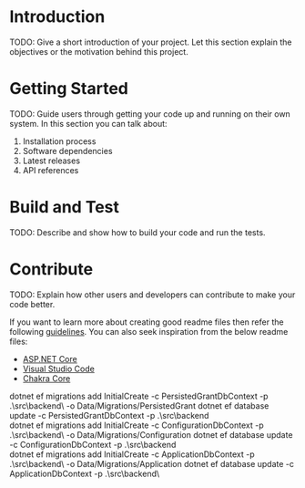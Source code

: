 # Introduction

TODO: Give a short introduction of your project. Let this section explain the objectives or the motivation behind this project.

# Getting Started

TODO: Guide users through getting your code up and running on their own system. In this section you can talk about:

1. Installation process
2. Software dependencies
3. Latest releases
4. API references

# Build and Test

TODO: Describe and show how to build your code and run the tests.

# Contribute

TODO: Explain how other users and developers can contribute to make your code better.

If you want to learn more about creating good readme files then refer the following [guidelines](https://docs.microsoft.com/en-us/azure/devops/repos/git/create-a-readme?view=azure-devops). You can also seek inspiration from the below readme files:

- [ASP.NET Core](https://github.com/aspnet/Home)
- [Visual Studio Code](https://github.com/Microsoft/vscode)
- [Chakra Core](https://github.com/Microsoft/ChakraCore)

dotnet ef migrations add InitialCreate -c PersistedGrantDbContext -p .\src\backend\ -o Data/Migrations/PersistedGrant
dotnet ef database update -c PersistedGrantDbContext -p .\src\backend\
dotnet ef migrations add InitialCreate -c ConfigurationDbContext -p .\src\backend\ -o Data/Migrations/Configuration
dotnet ef database update -c ConfigurationDbContext -p .\src\backend\
dotnet ef migrations add InitialCreate -c ApplicationDbContext -p .\src\backend\ -o Data/Migrations/Application
dotnet ef database update -c ApplicationDbContext -p .\src\backend\
